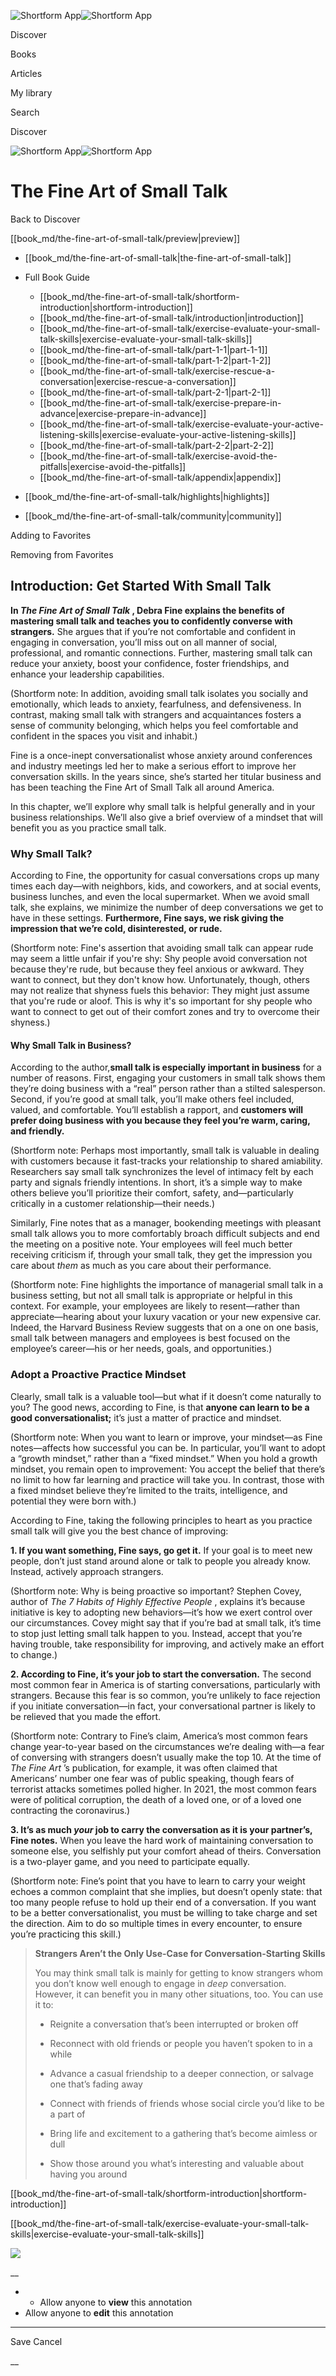 ![Shortform App](/img/logo.36a2399e.svg)![Shortform App](/img/logo-dark.70c1b072.svg)

Discover

Books

Articles

My library

Search

Discover

![Shortform App](/img/logo.36a2399e.svg)![Shortform App](/img/logo-dark.70c1b072.svg)

# The Fine Art of Small Talk

Back to Discover

[[book_md/the-fine-art-of-small-talk/preview|preview]]

  * [[book_md/the-fine-art-of-small-talk|the-fine-art-of-small-talk]]
  * Full Book Guide

    * [[book_md/the-fine-art-of-small-talk/shortform-introduction|shortform-introduction]]
    * [[book_md/the-fine-art-of-small-talk/introduction|introduction]]
    * [[book_md/the-fine-art-of-small-talk/exercise-evaluate-your-small-talk-skills|exercise-evaluate-your-small-talk-skills]]
    * [[book_md/the-fine-art-of-small-talk/part-1-1|part-1-1]]
    * [[book_md/the-fine-art-of-small-talk/part-1-2|part-1-2]]
    * [[book_md/the-fine-art-of-small-talk/exercise-rescue-a-conversation|exercise-rescue-a-conversation]]
    * [[book_md/the-fine-art-of-small-talk/part-2-1|part-2-1]]
    * [[book_md/the-fine-art-of-small-talk/exercise-prepare-in-advance|exercise-prepare-in-advance]]
    * [[book_md/the-fine-art-of-small-talk/exercise-evaluate-your-active-listening-skills|exercise-evaluate-your-active-listening-skills]]
    * [[book_md/the-fine-art-of-small-talk/part-2-2|part-2-2]]
    * [[book_md/the-fine-art-of-small-talk/exercise-avoid-the-pitfalls|exercise-avoid-the-pitfalls]]
    * [[book_md/the-fine-art-of-small-talk/appendix|appendix]]
  * [[book_md/the-fine-art-of-small-talk/highlights|highlights]]
  * [[book_md/the-fine-art-of-small-talk/community|community]]



Adding to Favorites 

Removing from Favorites 

## Introduction: Get Started With Small Talk

**In _The Fine Art of Small Talk_ , Debra Fine explains the benefits of mastering small talk and teaches you to confidently converse with strangers.** She argues that if you’re not comfortable and confident in engaging in conversation, you’ll miss out on all manner of social, professional, and romantic connections. Further, mastering small talk can reduce your anxiety, boost your confidence, foster friendships, and enhance your leadership capabilities.

(Shortform note: In addition, avoiding small talk isolates you socially and emotionally, which leads to anxiety, fearfulness, and defensiveness. In contrast, making small talk with strangers and acquaintances fosters a sense of community belonging, which helps you feel comfortable and confident in the spaces you visit and inhabit.)

Fine is a once-inept conversationalist whose anxiety around conferences and industry meetings led her to make a serious effort to improve her conversation skills. In the years since, she’s started her titular business and has been teaching the Fine Art of Small Talk all around America.

In this chapter, we’ll explore why small talk is helpful generally and in your business relationships. We’ll also give a brief overview of a mindset that will benefit you as you practice small talk.

### Why Small Talk?

According to Fine, the opportunity for casual conversations crops up many times each day—with neighbors, kids, and coworkers, and at social events, business lunches, and even the local supermarket. When we avoid small talk, she explains, we minimize the number of deep conversations we get to have in these settings. **Furthermore, Fine says, we risk giving the impression that we’re cold, disinterested, or rude.**

(Shortform note: Fine's assertion that avoiding small talk can appear rude may seem a little unfair if you're shy: Shy people avoid conversation not because they're rude, but because they feel anxious or awkward. They want to connect, but they don't know how. Unfortunately, though, others may not realize that shyness fuels this behavior: They might just assume that you're rude or aloof. This is why it's so important for shy people who want to connect to get out of their comfort zones and try to overcome their shyness.)

#### Why Small Talk in Business?

According to the author,**small talk is especially important in business** for a number of reasons. First, engaging your customers in small talk shows them they’re doing business with a “real” person rather than a stilted salesperson. Second, if you’re good at small talk, you’ll make others feel included, valued, and comfortable. You’ll establish a rapport, and **customers will prefer doing business with you because they feel you’re warm, caring, and friendly.**

(Shortform note: Perhaps most importantly, small talk is valuable in dealing with customers because it fast-tracks your relationship to shared amiability. Researchers say small talk synchronizes the level of intimacy felt by each party and signals friendly intentions. In short, it’s a simple way to make others believe you’ll prioritize their comfort, safety, and—particularly critically in a customer relationship—their needs.)

Similarly, Fine notes that as a manager, bookending meetings with pleasant small talk allows you to more comfortably broach difficult subjects and end the meeting on a positive note. Your employees will feel much better receiving criticism if, through your small talk, they get the impression you care about _them_ as much as you care about their performance.

(Shortform note: Fine highlights the importance of managerial small talk in a business setting, but not all small talk is appropriate or helpful in this context. For example, your employees are likely to resent—rather than appreciate—hearing about your luxury vacation or your new expensive car. Indeed, the Harvard Business Review suggests that on a one on one basis, small talk between managers and employees is best focused on the employee’s career—his or her needs, goals, and opportunities.)

### Adopt a Proactive Practice Mindset

Clearly, small talk is a valuable tool—but what if it doesn’t come naturally to you? The good news, according to Fine, is that **anyone can learn to be a good conversationalist;** it’s just a matter of practice and mindset.

(Shortform note: When you want to learn or improve, your mindset—as Fine notes—affects how successful you can be. In particular, you’ll want to adopt a “growth mindset,” rather than a “fixed mindset.” When you hold a growth mindset, you remain open to improvement: You accept the belief that there’s no limit to how far learning and practice will take you. In contrast, those with a fixed mindset believe they’re limited to the traits, intelligence, and potential they were born with.)

According to Fine, taking the following principles to heart as you practice small talk will give you the best chance of improving:

**1\. If you want something, Fine says, go get it.** If your goal is to meet new people, don’t just stand around alone or talk to people you already know. Instead, actively approach strangers.

(Shortform note: Why is being proactive so important? Stephen Covey, author of _The 7 Habits of Highly Effective People_ , explains it’s because initiative is key to adopting new behaviors—it’s how we exert control over our circumstances. Covey might say that if you’re bad at small talk, it’s time to stop just letting small talk happen to you. Instead, accept that you’re having trouble, take responsibility for improving, and actively make an effort to change.)

**2\. According to Fine, it’s your job to start the conversation.** The second most common fear in America is of starting conversations, particularly with strangers. Because this fear is so common, you’re unlikely to face rejection if you initiate conversation—in fact, your conversational partner is likely to be relieved that you made the effort.

(Shortform note: Contrary to Fine’s claim, America’s most common fears change year-to-year based on the circumstances we’re dealing with—a fear of conversing with strangers doesn’t usually make the top 10. At the time of _The Fine Art_ ’s publication, for example, it was often claimed that Americans’ number one fear was of public speaking, though fears of terrorist attacks sometimes polled higher. In 2021, the most common fears were of political corruption, the death of a loved one, or of a loved one contracting the coronavirus.)

**3\. It’s as much _your_ job to carry the conversation as it is your partner’s, Fine notes.** When you leave the hard work of maintaining conversation to someone else, you selfishly put your comfort ahead of theirs. Conversation is a two-player game, and you need to participate equally.

(Shortform note: Fine’s point that you have to learn to carry your weight echoes a common complaint that she implies, but doesn’t openly state: that too many people refuse to hold up their end of a conversation. If you want to be a better conversationalist, you must be willing to take charge and set the direction. Aim to do so multiple times in every encounter, to ensure you’re practicing this skill.)

> **Strangers Aren’t the Only Use-Case for Conversation-Starting Skills**
> 
> You may think small talk is mainly for getting to know strangers whom you don’t know well enough to engage in _deep_ conversation. However, it can benefit you in many other situations, too. You can use it to:
> 
>   * Reignite a conversation that’s been interrupted or broken off
> 
>   * Reconnect with old friends or people you haven’t spoken to in a while
> 
>   * Advance a casual friendship to a deeper connection, or salvage one that’s fading away
> 
>   * Connect with friends of friends whose social circle you’d like to be a part of
> 
>   * Bring life and excitement to a gathering that’s become aimless or dull
> 
>   * Show those around you what’s interesting and valuable about having you around
> 
> 


[[book_md/the-fine-art-of-small-talk/shortform-introduction|shortform-introduction]]

[[book_md/the-fine-art-of-small-talk/exercise-evaluate-your-small-talk-skills|exercise-evaluate-your-small-talk-skills]]

![](https://bat.bing.com/action/0?ti=56018282&Ver=2&mid=97cd7895-247d-497f-a794-eadcb828d41a&sid=1711133063fa11eebdec89a8b8ae3bbc&vid=171147a063fa11eea7440fcfeb230d96&vids=0&msclkid=N&pi=0&lg=en-US&sw=800&sh=600&sc=24&nwd=1&tl=Shortform%20%7C%20Book&p=https%3A%2F%2Fwww.shortform.com%2Fapp%2Fbook%2Fthe-fine-art-of-small-talk%2Fintroduction&r=&lt=391&evt=pageLoad&sv=1&rn=835493)

__

  *   * Allow anyone to **view** this annotation
  * Allow anyone to **edit** this annotation



* * *

Save Cancel

__



